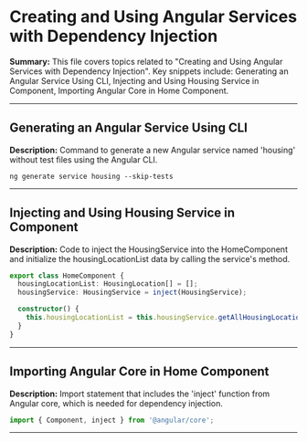 # Creating and Using Angular Services with Dependency Injection

**Summary:** This file covers topics related to "Creating and Using Angular Services with Dependency Injection". Key snippets include: Generating an Angular Service Using CLI, Injecting and Using Housing Service in Component, Importing Angular Core in Home Component.

---

## Generating an Angular Service Using CLI

**Description:** Command to generate a new Angular service named 'housing' without test files using the Angular CLI.

```shell
ng generate service housing --skip-tests
```

---

## Injecting and Using Housing Service in Component

**Description:** Code to inject the HousingService into the HomeComponent and initialize the housingLocationList data by calling the service's method.

```typescript
export class HomeComponent {
  housingLocationList: HousingLocation[] = [];
  housingService: HousingService = inject(HousingService);

  constructor() {
    this.housingLocationList = this.housingService.getAllHousingLocations();
  }
}
```

---

## Importing Angular Core in Home Component

**Description:** Import statement that includes the 'inject' function from Angular core, which is needed for dependency injection.

```typescript
import { Component, inject } from '@angular/core';
```

---